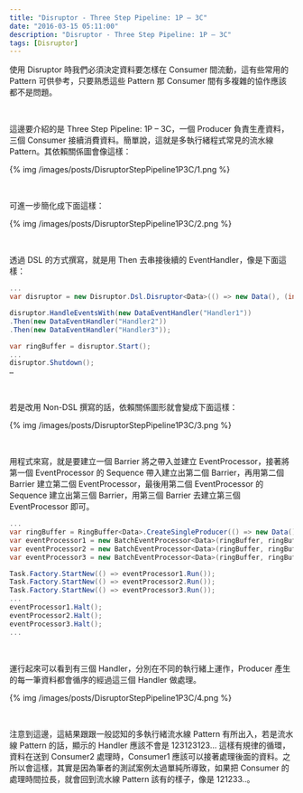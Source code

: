 ```yaml
---
title: "Disruptor - Three Step Pipeline: 1P – 3C"
date: "2016-03-15 05:11:00"
description: "Disruptor - Three Step Pipeline: 1P – 3C"
tags: [Disruptor]
---
```



使用 Disruptor 時我們必須決定資料要怎樣在 Consumer 間流動，這有些常用的 Pattern 可供參考，只要熟悉這些 Pattern 那 Consumer 間有多複雜的協作應該都不是問題。  

<!-- More -->

<br/>


這邊要介紹的是 Three Step Pipeline: 1P – 3C，一個 Producer 負責生產資料，三個 Consumer 接續消費資料。簡單說，這就是多執行緒程式常見的流水線 Pattern。其依賴關係圖會像這樣：  

{% img /images/posts/DisruptorStepPipeline1P3C/1.png %}

<br/>


可進一步簡化成下面這樣：  

{% img /images/posts/DisruptorStepPipeline1P3C/2.png %}

<br/>


透過 DSL 的方式撰寫，就是用 Then 去串接後續的 EventHandler，像是下面這樣：  

```c#
... 
var disruptor = new Disruptor.Dsl.Disruptor<Data>(() => new Data(), (int)Math.Pow(2,4), TaskScheduler.Default); 

disruptor.HandleEventsWith(new DataEventHandler("Handler1"))
.Then(new DataEventHandler("Handler2"))
.Then(new DataEventHandler("Handler3")); 

var ringBuffer = disruptor.Start(); 
...
disruptor.Shutdown(); 
…
```

<br/>


若是改用 Non-DSL 撰寫的話，依賴關係圖形就會變成下面這樣：

{% img /images/posts/DisruptorStepPipeline1P3C/3.png %}

<br/>


用程式來寫，就是要建立一個 Barrier 將之帶入並建立 EventProcessor，接著將第一個 EventProcessor 的 Sequence 帶入建立出第二個 Barrier，再用第二個 Barrier 建立第二個 EventProcessor，最後用第二個 EventProcessor 的 Sequence 建立出第三個 Barrier，用第三個 Barrier 去建立第三個 EventProcessor 即可。  

```c#
... 
var ringBuffer = RingBuffer<Data>.CreateSingleProducer(() => new Data(), (int)Math.Pow(2, 4)); 
var eventProcessor1 = new BatchEventProcessor<Data>(ringBuffer, ringBuffer.NewBarrier(), new DataEventHandler("Handler1")); 
var eventProcessor2 = new BatchEventProcessor<Data>(ringBuffer, ringBuffer.NewBarrier(eventProcessor1.Sequence), new DataEventHandler("Handler2")); 
var eventProcessor3 = new BatchEventProcessor<Data>(ringBuffer, ringBuffer.NewBarrier(eventProcessor2.Sequence), new DataEventHandler("Handler3")); 

Task.Factory.StartNew(() => eventProcessor1.Run()); 
Task.Factory.StartNew(() => eventProcessor2.Run()); 
Task.Factory.StartNew(() => eventProcessor3.Run()); 
... 
eventProcessor1.Halt(); 
eventProcessor2.Halt(); 
eventProcessor3.Halt();
...
```

<br/>


運行起來可以看到有三個 Handler，分別在不同的執行緒上運作，Producer 產生的每一筆資料都會循序的經過這三個 Handler 做處理。   

{% img /images/posts/DisruptorStepPipeline1P3C/4.png %}

<br/>


注意到這邊，這結果跟跟一般認知的多執行緒流水線 Pattern 有所出入，若是流水線 Pattern 的話，顯示的 Handler 應該不會是 123123123... 這樣有規律的循環，資料在送到 Consumer2 處理時，Consumer1 應該可以接著處理後面的資料。之所以會這樣，其實是因為筆者的測試案例太過單純所導致，如果把 Consumer 的處理時間拉長，就會回到流水線 Pattern 該有的樣子，像是 121233..。  
